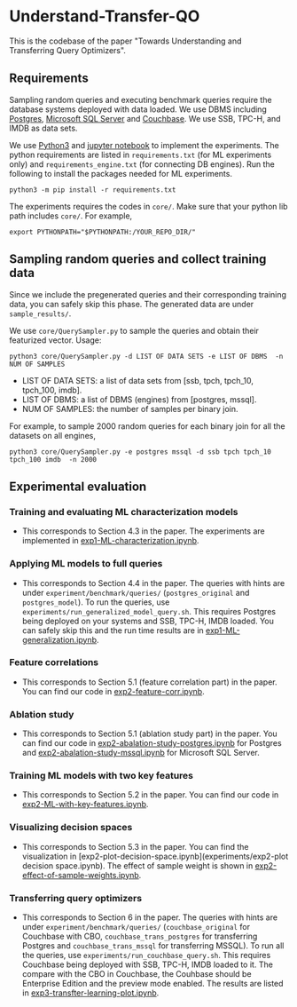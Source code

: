 # Understand-Transfer-QO

<!-- Code cleaning is in procedure. Cleaned version will be available before May 7. -->

This is the codebase of the paper "Towards Understanding and Transferring Query Optimizers". 

## Requirements
Sampling random queries and executing benchmark queries require the database systems deployed with data loaded. We use DBMS including [Postgres](), [Microsoft SQL Server]() and [Couchbase](). We use SSB, TPC-H, and IMDB as data sets.

We use [Python3]() and [jupyter notebook]() to implement the experiments. The python requirements are listed in `requirements.txt` (for ML experiments only) and `requirements_engine.txt` (for connecting DB engines). Run the following to install the packages needed for ML experiments.

```python3 -m pip install -r requirements.txt``` 

The experiments requires the codes in `core/`. Make sure that your python lib path includes `core/`. For example, 

```export PYTHONPATH="$PYTHONPATH:/YOUR_REPO_DIR/"```


## Sampling random queries and collect training data
Since we include the pregenerated queries and their corresponding training data, you can safely skip this phase. The generated data are under `sample_results/`. 

We use `core/QuerySampler.py` to sample the queries and obtain their featurized vector.  Usage: 

```
python3 core/QuerySampler.py -d LIST OF DATA SETS -e LIST OF DBMS  -n NUM OF SAMPLES
```

* LIST OF DATA SETS: a list of data sets from [ssb, tpch, tpch_10, tpch_100, imdb].
* LIST OF DBMS: a list of DBMS (engines) from [postgres, mssql].
* NUM OF SAMPLES: the number of samples per binary join.

For example, to sample 2000 random queries for each binary join for all the datasets on all engines,

```
python3 core/QuerySampler.py -e postgres mssql -d ssb tpch tpch_10 tpch_100 imdb  -n 2000
```

## Experimental evaluation 

### Training and evaluating ML characterization models
* This corresponds to Section 4.3 in the paper. The experiments are implemented in [exp1-ML-characterization.ipynb](experiments/exp1-ML-characterization.ipynb).

### Applying ML models to full queries
* This corresponds to Section 4.4 in the paper. The queries with hints are under `experiment/benchmark/queries/` (`postgres_original` and `postgres_model`). To run the queries, use `experiments/run_generalized_model_query.sh`. This requires Postgres being deployed on your systems and SSB, TPC-H, IMDB loaded. You can safely skip this and the run time results are in [exp1-ML-generalization.ipynb](experiments/exp1-ML-generalization.ipynb).

### Feature correlations
* This corresponds to Section 5.1 (feature correlation part) in the paper. You can find our code in [exp2-feature-corr.ipynb](experiments/exp2-feature-corr.ipynb).

### Ablation study
* This corresponds to Section 5.1 (ablation study part) in the paper. You can find our code in [exp2-abalation-study-postgres.ipynb](experiments/exp2-abalation-study-postgres.ipynb) for Postgres and [exp2-abalation-study-mssql.ipynb](experiments/exp2-abalation-study-mssql.ipynb) for Microsoft SQL Server.

### Training ML models with two key features
* This corresponds to Section 5.2 in the paper. You can find our code in [exp2-ML-with-key-features.ipynb](experiments/exp2-ML-with-key-features.ipynb).


### Visualizing decision spaces
* This corresponds to Section 5.3 in the paper. You can find the visualization in [exp2-plot-decision-space.ipynb](experiments/exp2-plot decision space.ipynb). The effect of sample weight is shown in [exp2-effect-of-sample-weights.ipynb](experiments/exp2-effect-of-sample-weights.ipynb).

### Transferring query optimizers
* This corresponds to Section 6 in the paper. The queries with hints are under `experiment/benchmark/queries/` (`couchbase_original` for Couchbase with CBO, `couchbase_trans_postgres` for transferring Postgres and `couchbase_trans_mssql` for transferring MSSQL). To run all the queries, use `experiments/run_couchbase_query.sh`. This requires Couchbase being deployed with SSB, TPC-H, IMDB loaded to it. The compare with the CBO in Couchbase, the Couhbase should be Enterprise Edition and the preview mode enabled. The results are listed in [exp3-transfter-learning-plot.ipynb](experiments/exp3-transfter-learning-plot.ipynb).
